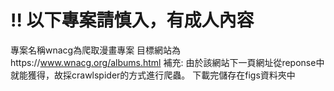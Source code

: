 # !! 以下專案請慎入，有成人內容
專案名稱wnacg為爬取漫畫專案
目標網站為https://www.wnacg.org/albums.html
補充:
由於該網站下一頁網址從reponse中就能獲得，故採crawlspider的方式進行爬蟲。
下載完儲存在figs資料夾中